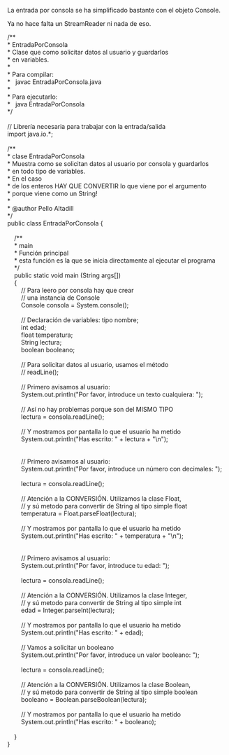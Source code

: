 <p>
	La entrada por consola se ha simplificado bastante con el objeto Console.</p>
<p>
	Ya no hace falta un StreamReader ni nada de eso.</p>
<p>
	/**<br />
	* EntradaPorConsola<br />
	* Clase que como solicitar datos al usuario y guardarlos<br />
	* en variables.<br />
	*<br />
	* Para compilar:<br />
	*&nbsp;&nbsp; javac EntradaPorConsola.java<br />
	*<br />
	* Para ejecutarlo:<br />
	*&nbsp;&nbsp; java EntradaPorConsola<br />
	*/<br />
	&nbsp;<br />
	// Librer&iacute;a necesaria para trabajar con la entrada/salida<br />
	import java.io.*;<br />
	&nbsp;<br />
	/**<br />
	* clase EntradaPorConsola<br />
	* Muestra como se solicitan datos al usuario por consola y guardarlos<br />
	* en todo tipo de variables.<br />
	* En el caso<br />
	* de los enteros HAY QUE CONVERTIR lo que viene por el argumento<br />
	* porque viene como un String!<br />
	*<br />
	* @author Pello Altadill<br />
	*/<br />
	public class EntradaPorConsola {<br />
	&nbsp;&nbsp; &nbsp;<br />
	&nbsp;&nbsp; &nbsp;/**<br />
	&nbsp;&nbsp; &nbsp;* main<br />
	&nbsp;&nbsp; &nbsp;* Funci&oacute;n principal<br />
	&nbsp;&nbsp; &nbsp;* esta funci&oacute;n es la que se inicia directamente al ejecutar el programa<br />
	&nbsp;&nbsp; &nbsp;*/<br />
	&nbsp;&nbsp; &nbsp;public static void main (String args[]) &nbsp;<br />
	&nbsp;&nbsp; &nbsp;{<br />
	&nbsp;&nbsp; &nbsp;&nbsp;&nbsp; &nbsp;// Para leero por consola hay que crear<br />
	&nbsp;&nbsp; &nbsp;&nbsp;&nbsp; &nbsp;// una instancia de Console<br />
	&nbsp;&nbsp; &nbsp;&nbsp;&nbsp; &nbsp;Console consola = System.console();<br />
	&nbsp;&nbsp; &nbsp;&nbsp;&nbsp; &nbsp;<br />
	&nbsp;&nbsp; &nbsp;&nbsp;&nbsp; &nbsp;// Declaraci&oacute;n de variables: tipo nombre;<br />
	&nbsp;&nbsp; &nbsp;&nbsp;&nbsp; &nbsp;int edad;<br />
	&nbsp;&nbsp; &nbsp;&nbsp;&nbsp; &nbsp;float temperatura;<br />
	&nbsp;&nbsp; &nbsp;&nbsp;&nbsp; &nbsp;String lectura;<br />
	&nbsp;&nbsp; &nbsp;&nbsp;&nbsp; &nbsp;boolean booleano;<br />
	&nbsp;&nbsp; &nbsp;&nbsp;&nbsp; &nbsp;<br />
	&nbsp;&nbsp; &nbsp;&nbsp;&nbsp; &nbsp;// Para solicitar datos al usuario, usamos el m&eacute;todo<br />
	&nbsp;&nbsp; &nbsp;&nbsp;&nbsp; &nbsp;// readLine();<br />
	&nbsp;&nbsp; &nbsp;&nbsp;&nbsp; &nbsp;<br />
	&nbsp;&nbsp; &nbsp;&nbsp;&nbsp; &nbsp;// Primero avisamos al usuario:<br />
	&nbsp;&nbsp; &nbsp;&nbsp;&nbsp; &nbsp;System.out.println(&quot;Por favor, introduce un texto cualquiera: &quot;);<br />
	&nbsp;&nbsp; &nbsp;&nbsp;&nbsp; &nbsp;<br />
	&nbsp;&nbsp; &nbsp;&nbsp;&nbsp; &nbsp;// As&iacute; no hay problemas porque son del MISMO TIPO<br />
	&nbsp;&nbsp; &nbsp;&nbsp;&nbsp; &nbsp;lectura = consola.readLine(); &nbsp;<br />
	&nbsp;&nbsp; &nbsp;&nbsp;&nbsp; &nbsp;<br />
	&nbsp;&nbsp; &nbsp;&nbsp;&nbsp; &nbsp;// Y mostramos por pantalla lo que el usuario ha metido<br />
	&nbsp;&nbsp; &nbsp;&nbsp;&nbsp; &nbsp;System.out.println(&quot;Has escrito: &quot; + lectura + &quot;\n&quot;);<br />
	&nbsp;&nbsp; &nbsp;&nbsp;&nbsp; &nbsp;&nbsp;&nbsp; &nbsp;&nbsp;&nbsp; &nbsp;<br />
	&nbsp;&nbsp; &nbsp;&nbsp;&nbsp; &nbsp;<br />
	&nbsp;&nbsp; &nbsp;&nbsp;&nbsp; &nbsp;// Primero avisamos al usuario:<br />
	&nbsp;&nbsp; &nbsp;&nbsp;&nbsp; &nbsp;System.out.println(&quot;Por favor, introduce un n&uacute;mero con decimales: &quot;);<br />
	&nbsp;<br />
	&nbsp;&nbsp; &nbsp;&nbsp;&nbsp; &nbsp;lectura = consola.readLine(); &nbsp;<br />
	&nbsp;<br />
	&nbsp;&nbsp; &nbsp;&nbsp;&nbsp; &nbsp;// Atenci&oacute;n a la CONVERSI&Oacute;N. Utilizamos la clase Float,<br />
	&nbsp;&nbsp; &nbsp;&nbsp;&nbsp; &nbsp;// y s&uacute; metodo para convertir de String al tipo simple float<br />
	&nbsp;&nbsp; &nbsp;&nbsp;&nbsp; &nbsp;temperatura = Float.parseFloat(lectura);<br />
	&nbsp;<br />
	&nbsp;&nbsp; &nbsp;&nbsp;&nbsp; &nbsp;// Y mostramos por pantalla lo que el usuario ha metido<br />
	&nbsp;&nbsp; &nbsp;&nbsp;&nbsp; &nbsp;System.out.println(&quot;Has escrito: &quot; + temperatura + &quot;\n&quot;);<br />
	&nbsp;&nbsp; &nbsp;&nbsp;&nbsp; &nbsp;<br />
	&nbsp;<br />
	&nbsp;&nbsp; &nbsp;&nbsp;&nbsp; &nbsp;// Primero avisamos al usuario:<br />
	&nbsp;&nbsp; &nbsp;&nbsp;&nbsp; &nbsp;System.out.println(&quot;Por favor, introduce tu edad: &quot;);<br />
	&nbsp;<br />
	&nbsp;&nbsp; &nbsp;&nbsp;&nbsp; &nbsp;lectura = consola.readLine(); &nbsp;<br />
	&nbsp;<br />
	&nbsp;&nbsp; &nbsp;&nbsp;&nbsp; &nbsp;// Atenci&oacute;n a la CONVERSI&Oacute;N. Utilizamos la clase Integer,<br />
	&nbsp;&nbsp; &nbsp;&nbsp;&nbsp; &nbsp;// y s&uacute; metodo para convertir de String al tipo simple int<br />
	&nbsp;&nbsp; &nbsp;&nbsp;&nbsp; &nbsp;edad = Integer.parseInt(lectura);<br />
	&nbsp;<br />
	&nbsp;&nbsp; &nbsp;&nbsp;&nbsp; &nbsp;// Y mostramos por pantalla lo que el usuario ha metido<br />
	&nbsp;&nbsp; &nbsp;&nbsp;&nbsp; &nbsp;System.out.println(&quot;Has escrito: &quot; + edad);<br />
	&nbsp;&nbsp; &nbsp;&nbsp;&nbsp; &nbsp;<br />
	&nbsp;&nbsp; &nbsp;&nbsp;&nbsp; &nbsp;// Vamos a solicitar un booleano<br />
	&nbsp;&nbsp; &nbsp;&nbsp;&nbsp; &nbsp;System.out.println(&quot;Por favor, introduce un valor booleano: &quot;);<br />
	&nbsp;<br />
	&nbsp;&nbsp; &nbsp;&nbsp;&nbsp; &nbsp;lectura = consola.readLine(); &nbsp;<br />
	&nbsp;<br />
	&nbsp;&nbsp; &nbsp;&nbsp;&nbsp; &nbsp;// Atenci&oacute;n a la CONVERSI&Oacute;N. Utilizamos la clase Boolean,<br />
	&nbsp;&nbsp; &nbsp;&nbsp;&nbsp; &nbsp;// y s&uacute; metodo para convertir de String al tipo simple boolean<br />
	&nbsp;&nbsp; &nbsp;&nbsp;&nbsp; &nbsp;booleano = Boolean.parseBoolean(lectura);<br />
	&nbsp;<br />
	&nbsp;&nbsp; &nbsp;&nbsp;&nbsp; &nbsp;// Y mostramos por pantalla lo que el usuario ha metido<br />
	&nbsp;&nbsp; &nbsp;&nbsp;&nbsp; &nbsp;System.out.println(&quot;Has escrito: &quot; + booleano);<br />
	&nbsp;<br />
	&nbsp;&nbsp; &nbsp;}<br />
	}</p>

